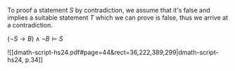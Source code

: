 
To proof a statement $S$ by contradiction, we assume that it's false and implies a suitable statement $T$ which we can prove is false, thus we arrive at a contradiction. 

$(\neg S \to B) \wedge \neg B \models S$


![[dmath-script-hs24.pdf#page=44&rect=36,222,389,299|dmath-script-hs24, p.34]]

